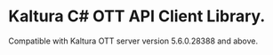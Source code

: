 # Kaltura C# OTT API Client Library.
Compatible with Kaltura OTT server version 5.6.0.28388 and above.
